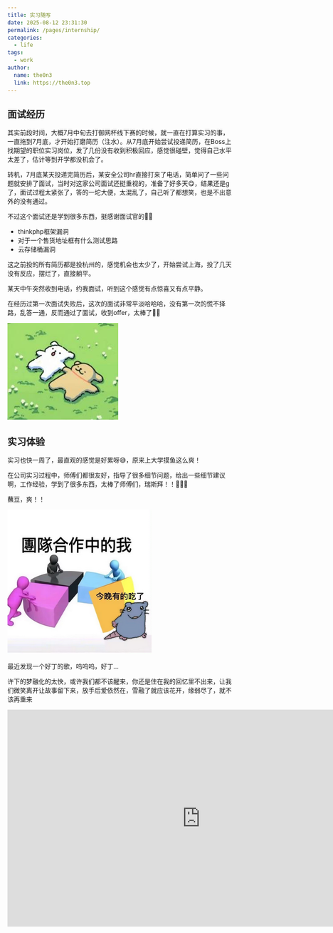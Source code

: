 ```yaml
---
title: 实习随写
date: 2025-08-12 23:31:30
permalink: /pages/internship/
categories:
  - life
tags:
  - work
author: 
  name: the0n3
  link: https://the0n3.top
---
```



## 面试经历

其实前段时间，大概7月中旬去打御网杯线下赛的时候，就一直在打算实习的事，一直拖到7月底，才开始打磨简历（注水）。从7月底开始尝试投递简历，在Boss上找期望的职位实习岗位，发了几份没有收到积极回应，感觉很碰壁，觉得自己水平太差了，估计等到开学都没机会了。

转机，7月底某天投递完简历后，某安全公司hr直接打来了电话，简单问了一些问题就安排了面试，当时对这家公司面试还挺重视的，准备了好多天😋，结果还是g了，面试过程太紧张了，答的一坨大便，太混乱了，自己听了都想笑，也是不出意外的没有通过。

<!-- more -->

不过这个面试还是学到很多东西，挺感谢面试官的🎉🥳

- thinkphp框架漏洞
- 对于一个售货地址框有什么测试思路
- 云存储桶漏洞

这之前投的所有简历都是投杭州的，感觉机会也太少了，开始尝试上海，投了几天没有反应，摆烂了，直接躺平。

某天中午突然收到电话，约我面试，听到这个感觉有点惊喜又有点平静。

在经历过第一次面试失败后，这次的面试非常平淡哈哈哈，没有第一次的慌不择路，乱答一通，反而通过了面试，收到offer，太棒了🥳🥳

![线条小狗](/medias/zz-meme/whitedog.jpg)

## 实习体验

实习也快一周了，最直观的感觉是好累呀😅，原来上大学摸鱼这么爽！

在公司实习过程中，师傅们都很友好，指导了很多细节问题，给出一些细节建议啊，工作经验，学到了很多东西，太棒了师傅们，瑞斯拜！！🥳🥳🥳

蘸豆，爽！！

![](/medias/zz-meme/合作.png)


最近发现一个好丁的歌，呜呜呜，好丁...

许下的梦融化的太快，或许我们都不该醒来，你还是住在我的回忆里不出来，让我们微笑离开让故事留下来，放手后爱依然在，雪融了就应该花开，缘弱尽了，就不该再重来

<iframe width="866" height="487" src="https://www.youtube.com/embed/_VxLOj3TB5k?list=RD_VxLOj3TB5k" title="周杰倫Jay Chou X aMEI【不該 Shouldn&#39;t Be】Official MV" frameborder="0" allow="accelerometer; autoplay; clipboard-write; encrypted-media; gyroscope; picture-in-picture; web-share" referrerpolicy="strict-origin-when-cross-origin" allowfullscreen></iframe>